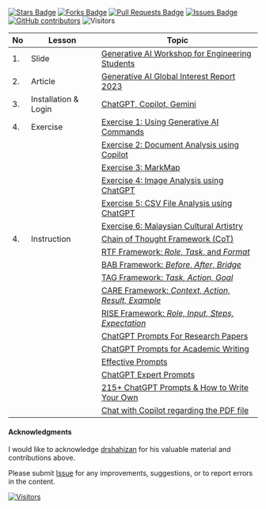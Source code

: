 <a href="https://github.com/michaeltlp/gen_ai/stargazers"><img src="https://img.shields.io/github/stars/michaeltlp/gen_ai" alt="Stars Badge"/></a>
<a href="https://github.com/michaeltlp/gen_ai/network/members"><img src="https://img.shields.io/github/forks/michaeltlp/gen_ai" alt="Forks Badge"/></a>
<a href="https://github.com/michaeltlp/gen_ai"><img src="https://img.shields.io/github/issues-pr/michaeltlp/gen_ai" alt="Pull Requests Badge"/></a>
<a href="https://github.com/michaeltlp/gen_ai/issues"><img src="https://img.shields.io/github/issues/michaeltlp/gen_ai" alt="Issues Badge"/></a>
<a href="https://github.com/michaeltlp/gen_ai/graphs/contributors"><img alt="GitHub contributors" src="https://img.shields.io/github/contributors/michaeltlp/gen_ai?color=2b9348"></a>
![Visitors](https://api.visitorbadge.io/api/visitors?path=https%3A%2F%2Fgithub.com%2Fmichaeltlp%2Fgen_ai&labelColor=%23d9e3f0&countColor=%23697689&style=flat)

| No | Lesson | Topic |
|----|--------|-------|
| 1. | Slide | [Generative AI Workshop for Engineering Students](/material/Module_2.pdf)|
| 2. | Article | [Generative AI Global Interest Report 2023](https://www.electronicshub.org/generative-ai-global-interest-report-2023/) |
| 3. | Installation & Login | [ChatGPT, Copilot, Gemini](/material/installation.md) |
| 4. | Exercise | [Exercise 1: Using Generative AI Commands](/material/function.md) |
|    |        | [Exercise 2: Document Analysis using Copilot](/material/document_copilot.md) |
|    |        | [Exercise 3: MarkMap](/material/markmap.md) |
|    |        | [Exercise 4: Image Analysis using ChatGPT](/material/image_analysis.md) |
|    |        | [Exercise 5: CSV File Analysis using ChatGPT](/material/csv_statistic.md) |
|    |        | [Exercise 6: Malaysian Cultural Artistry](/material/drawing.md) | 
| 4. | Instruction | [Chain of Thought Framework (CoT)](/material/gen_frame/1cot.md) |
|    |             | [RTF Framework: _Role_, _Task_, and _Format_](/material/gen_frame/2rtf.md) |
|    |             | [BAB Framework: _Before_, _After_, _Bridge_](/material/gen_frame/3bab.md) |
|    |             | [TAG Framework: _Task, Action, Goal_](/material/gen_frame/4tag.md) |
|    |             | [CARE Framework: _Context, Action, Result, Example_](/material/gen_frame/5care.md) |
|    |             | [RISE Framework: _Role, Input, Steps, Expectation_](/material/gen_frame/6rise.md) |
|    |             | [ChatGPT Prompts For Research Papers](https://github.com/drshahizan/Generative-AI-Playground/blob/main/materials/prompt_research.md) |
|    |             | [ChatGPT Prompts for Academic Writing](https://github.com/drshahizan/Generative-AI-Playground/blob/main/materials/prompt_academic.md) |
|    |             | [Effective Prompts](https://drshahizan.gitbook.io/copywriting-chatgpt/prompts/effective-prompts) |
|    |             | [ChatGPT Expert Prompts](https://github.com/drshahizan/Generative-AI-Playground/blob/main/materials/prompt.md) |
|    |             | [215+ ChatGPT Prompts & How to Write Your Own](https://writesonic.com/blog/chatgpt-prompts) |
|    |             | [Chat with Copilot regarding the PDF file](https://github.com/drshahizan/Generative-AI-Playground/blob/main/materials/copilot.md) |

#### Acknowledgments
I would like to acknowledge [drshahizan](https://github.com/drshahizan) for his valuable material and contributions above.

Please submit [Issue](https://github.com/michaeltlp/gen_ai/issues) for any improvements, suggestions, or to report errors in the content.

[![Visitors](https://api.visitorbadge.io/api/visitors?path=https%3A%2F%2Fgithub.com%2Fmichaeltlp&countColor=%23263759)](https://visitorbadge.io/status?path=https%3A%2F%2Fgithub.com%2Fmichaeltlp)
